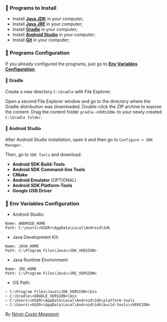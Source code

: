 ### :beginner: Programs to Install

- Install **[Java JDK](https://www.oracle.com/br/java/technologies/javase/javase-jdk8-downloads.html)** in your computer;
- Install **[Java JRE](https://docs.oracle.com/goldengate/1212/gg-winux/GDRAD/java.htm#BGBFJHAB)** in your computer;
- Install **[Gradle](https://gradle.org/install/)** in your computer;
- Install **[Android Studio](https://developer.android.com/studio)** in your computer;
- Install **[Git](https://git-scm.com/downloads)** in your computer;

### :floppy_disk: Programs Configuration

If you already configured the programs, just go to **[Env Variables Configuration](https://github.com/NEVI0/how-to-configure-mobile-environment#pencil-env-variables-configuration)**.

#### :small_orange_diamond: **Gradle**

Create a new directory `C:\Gradle` with File Explorer.

Open a second File Explorer window and go to the directory where the Gradle distribution was downloaded. Double-click the ZIP archive to expose the content. Drag the content folder `gradle-<VERSION>` to your newly created `C:\Gradle folder`.

#### :small_orange_diamond: **Android Studio**

After Android Studio installation, open it and then go to `Configure > SDK Manager`.

Then, go to `SDK Tools` and download:
- **Android SDK Build-Tools**
- **Android SDK Command-line Tools**
- **CMake**
- **Android Emulator** (OPTIONAL)
- **Android SDK Platform-Tools**
- **Google USB Driver**


### :pencil: Env Variables Configuration

- Android Studio:
```
Name: ANDROID_HOME
Path: C:\Users\<USER>\AppData\Local\Android\Sdk
```

- Java Development Kit:
```
Name: JAVA_HOME
Path: C:\Program Files\Java\<JDK_VERSION>
```

- Java Runtime Environment:
```
Name: JRE_HOME
Path: C:\Program Files\Java\<JRE_VERSION>
```

- OS Path:
```
~ C:\Program Files\Java\<JDK_VERSION>\bin
~ C:\Gradle\<GRADLE_VERSION>\bin
~ C:\Users\<USER>\AppData\Local\Android\Sdk\platform-tools
~ C:\Users\<USER>\AppData\Local\Android\Sdk\build-tools\<VERSION>
```

*By [Névio Costa Magagnin](https://www.linkedin.com/in/n%C3%A9vio-magagnin-045710177/)*